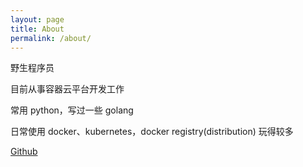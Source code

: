 ```yaml
---
layout: page
title: About
permalink: /about/
---
```


野生程序员

目前从事容器云平台开发工作

常用 python，写过一些 golang

日常使用 docker、kubernetes，docker registry(distribution) 玩得较多

[Github](https://github.com/yuansmin)